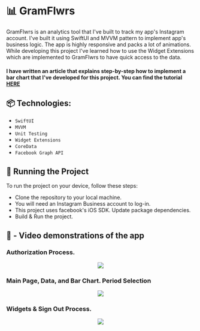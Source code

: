 # 📊 GramFlwrs
 
GramFlwrs is an analytics tool that I've built to track my app's Instagram account. I've built it using SwiftUI and MVVM pattern to implement app's business logic. The app is highly responsive and packs a lot of animations. While developing this project I've learned how to use the Widget Extensions which are implemented to GramFlwrs to have quick access to the data.

#### I have written an article that explains step-by-step how to implement a bar chart that I've developed for this project. You can find the tutorial [HERE](https://medium.com/@aisultan.askarov/revolutionize-your-ios-apps-data-display-with-this-custom-bar-chart-implementation-in-swiftui-bfe83506d85b)

## 📦 Technologies:

* `SwiftUI`
* `MVVM`
* `Unit Testing`
* `Widget Extensions`
* `CoreData`
* `Facebook Graph API`

## 🚦 Running the Project

To run the project on your device, follow these steps:

* Clone the repository to your local machine.
* You will need an Instagram Business account to log-in.
* This project uses facebook's iOS SDK. Update package dependencies.
* Build & Run the project.


## 🎥 - Video demonstrations of the app
 
### Authorization Process.

<p align="center">
<img src=https://user-images.githubusercontent.com/36818367/209585328-d8a92396-3161-45d8-8cf5-ee99da537de7.gif>
</p>

### Main Page, Data, and Bar Chart. Period Selection

<p align="center">
<img src=https://user-images.githubusercontent.com/36818367/210756593-2a7dcc52-5ba0-40a4-867c-8d345f0c0072.gif>
</p>

### Widgets & Sign Out Process.

<p align="center">
<img src=https://user-images.githubusercontent.com/36818367/209585390-8227cc00-8c52-4665-a822-eafd9f46e8fb.gif>
</p>
